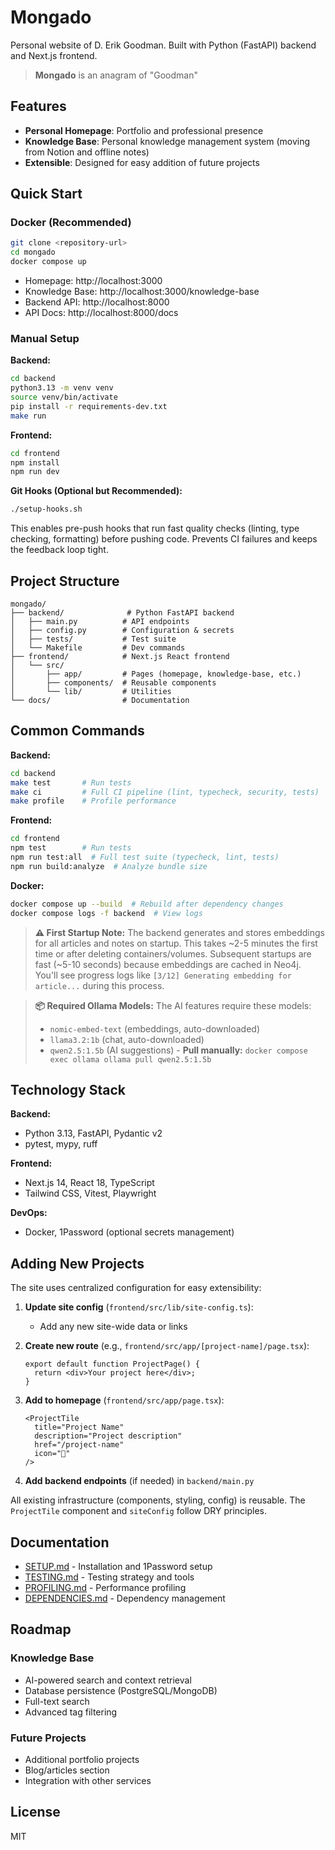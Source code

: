 # Mongado

Personal website of D. Erik Goodman. Built with Python (FastAPI) backend and Next.js frontend.

> **Mongado** is an anagram of "Goodman"

## Features

- **Personal Homepage**: Portfolio and professional presence
- **Knowledge Base**: Personal knowledge management system (moving from Notion and offline notes)
- **Extensible**: Designed for easy addition of future projects

## Quick Start

### Docker (Recommended)

```bash
git clone <repository-url>
cd mongado
docker compose up
```

- Homepage: http://localhost:3000
- Knowledge Base: http://localhost:3000/knowledge-base
- Backend API: http://localhost:8000
- API Docs: http://localhost:8000/docs

### Manual Setup

**Backend:**
```bash
cd backend
python3.13 -m venv venv
source venv/bin/activate
pip install -r requirements-dev.txt
make run
```

**Frontend:**
```bash
cd frontend
npm install
npm run dev
```

**Git Hooks (Optional but Recommended):**
```bash
./setup-hooks.sh
```

This enables pre-push hooks that run fast quality checks (linting, type checking, formatting) before pushing code. Prevents CI failures and keeps the feedback loop tight.

## Project Structure

```
mongado/
├── backend/              # Python FastAPI backend
│   ├── main.py          # API endpoints
│   ├── config.py        # Configuration & secrets
│   ├── tests/           # Test suite
│   └── Makefile         # Dev commands
├── frontend/            # Next.js React frontend
│   └── src/
│       ├── app/         # Pages (homepage, knowledge-base, etc.)
│       ├── components/  # Reusable components
│       └── lib/         # Utilities
└── docs/                # Documentation
```

## Common Commands

**Backend:**
```bash
cd backend
make test       # Run tests
make ci         # Full CI pipeline (lint, typecheck, security, tests)
make profile    # Profile performance
```

**Frontend:**
```bash
cd frontend
npm test        # Run tests
npm run test:all  # Full test suite (typecheck, lint, tests)
npm run build:analyze  # Analyze bundle size
```

**Docker:**
```bash
docker compose up --build  # Rebuild after dependency changes
docker compose logs -f backend  # View logs
```

> **⚠️ First Startup Note:** The backend generates and stores embeddings for all articles and notes on startup. This takes ~2-5 minutes the first time or after deleting containers/volumes. Subsequent startups are fast (~5-10 seconds) because embeddings are cached in Neo4j. You'll see progress logs like `[3/12] Generating embedding for article...` during this process.

> **📦 Required Ollama Models:** The AI features require these models:
> - `nomic-embed-text` (embeddings, auto-downloaded)
> - `llama3.2:1b` (chat, auto-downloaded)
> - `qwen2.5:1.5b` (AI suggestions) - **Pull manually:** `docker compose exec ollama ollama pull qwen2.5:1.5b`

## Technology Stack

**Backend:**
- Python 3.13, FastAPI, Pydantic v2
- pytest, mypy, ruff

**Frontend:**
- Next.js 14, React 18, TypeScript
- Tailwind CSS, Vitest, Playwright

**DevOps:**
- Docker, 1Password (optional secrets management)

## Adding New Projects

The site uses centralized configuration for easy extensibility:

1. **Update site config** (`frontend/src/lib/site-config.ts`):
   - Add any new site-wide data or links

2. **Create new route** (e.g., `frontend/src/app/[project-name]/page.tsx`):
   ```tsx
   export default function ProjectPage() {
     return <div>Your project here</div>;
   }
   ```

3. **Add to homepage** (`frontend/src/app/page.tsx`):
   ```tsx
   <ProjectTile
     title="Project Name"
     description="Project description"
     href="/project-name"
     icon="🚀"
   />
   ```

4. **Add backend endpoints** (if needed) in `backend/main.py`

All existing infrastructure (components, styling, config) is reusable. The `ProjectTile` component and `siteConfig` follow DRY principles.

## Documentation

- [SETUP.md](docs/SETUP.md) - Installation and 1Password setup
- [TESTING.md](docs/TESTING.md) - Testing strategy and tools
- [PROFILING.md](docs/PROFILING.md) - Performance profiling
- [DEPENDENCIES.md](docs/DEPENDENCIES.md) - Dependency management

## Roadmap

### Knowledge Base
- AI-powered search and context retrieval
- Database persistence (PostgreSQL/MongoDB)
- Full-text search
- Advanced tag filtering

### Future Projects
- Additional portfolio projects
- Blog/articles section
- Integration with other services

## License

MIT
